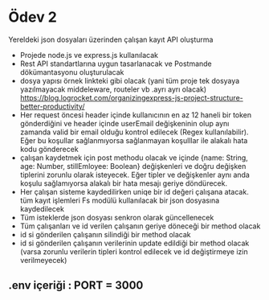 # Ödev 2

Yereldeki json dosyaları üzerinden çalışan kayıt API oluşturma

- Projede node.js ve express.js kullanılacak
- Rest API standartlarına uygun tasarlanacak ve Postmande dökümantasyonu
  oluşturulacak
- dosya yapısı örnek linkteki gibi olacak (yani tüm proje tek dosyaya yazılmayacak
  middeleware, routeler vb .ayrı ayrı olacak) https://blog.logrocket.com/organizingexpress-js-project-structure-better-productivity/
- Her request öncesi header içinde kullanıcının en az 12 haneli bir token
  gönderdiğini ve header içinde userEmail değişkeninin olup aynı zamanda valid
  bir email olduğu kontrol edilecek (Regex kullanılabilir). Eğer bu koşullar
  sağlanmıyorsa sağlanmayan koşulllar ile alakalı hata kodu gönderecek
- çalışan kaydetmek için post methodu olacak ve içinde {name: String, age: Number,
  stillEmloyee: Boolean} değişkenleri ve doğru değişken tiplerini zorunlu olarak
  isteyecek. Eğer tipler ve değişkenler aynı anda koşulu sağlamıyorsa alakalı bir
  hata mesajı geriye döndürecek.
- Her çalışan sisteme kaydedilirken uniqe bir id değeri çalışana atacak. tüm kayıt
  işlemleri Fs modülü kullanılacak bir json dosyasına kaydedilecek
- Tüm isteklerde json dosyası senkron olarak güncellenecek
- Tüm çalışanları ve id verilen çalışanın geriye döneceği bir method olacak
- id si gönderilen çalışanın silindiği bir method olacak
- id si gönderilen çalışanın verilerinin update edildiği bir method olacak (varsa
  zorunlu verilerin tipleri kontrol edilecek ve id değiştirmeye izin verilmeyecek)

## .env içeriği : PORT = 3000
